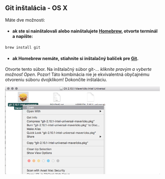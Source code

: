 ## Git inštalácia - OS X

Máte dve možnosti:

* #### ak ste si nainštalovali alebo nainštalujete [Homebrew](/qt-creator/homebrew-osx.md), otvorte terminál a napíšte:

```terminal
brew install git
```

* #### ak Homebrew nemáte, stiahnite si inštalačný balíček pre [Git](https://git-scm.com/download/mac).

Otvorte tento súbor. Na inštalačný súbor git-... _kliknite pravým a vyberte možnosť Open_. Pozor! Táto kombinácia nie je ekvivalentná obyčajnému otvoreniu súboru dvojklikom! Dokončite inštaláciu.

![](../assets/OSX_git.png)

